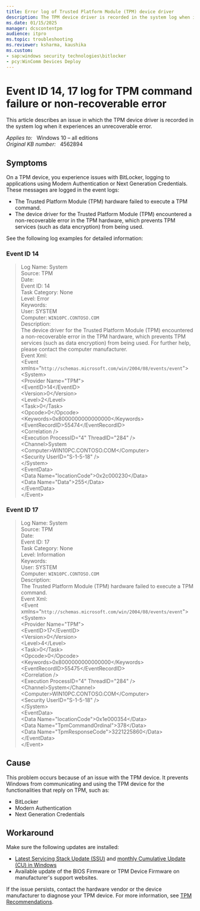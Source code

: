 ```yaml
---
title: Error log of Trusted Platform Module (TPM) device driver
description: The TPM device driver is recorded in the system log when it encounters an unrecoverable error.
ms.date: 01/15/2025
manager: dcscontentpm
audience: itpro
ms.topic: troubleshooting
ms.reviewer: ksharma, kaushika
ms.custom:
- sap:windows security technologies\bitlocker
- pcy:WinComm Devices Deploy
---
```

# Event ID 14, 17 log for TPM command failure or non-recoverable error

This article describes an issue in which the TPM device driver is recorded in the system log when it experiences an unrecoverable error.

_Applies to:_ &nbsp; Windows 10 – all editions  
_Original KB number:_ &nbsp; 4562894

## Symptoms

On a TPM device, you experience issues with BitLocker, logging to applications using Modern Authentication or Next Generation Credentials. These messages are logged in the event logs:  

- The Trusted Platform Module (TPM) hardware failed to execute a TPM command.
- The device driver for the Trusted Platform Module (TPM) encountered a non-recoverable error in the TPM hardware, which prevents TPM services (such as data encryption) from being used.

See the following log examples for detailed information:

### Event ID 14

> Log Name:      System  
Source:        TPM  
Date:  
Event ID:      14  
Task Category: None  
Level:         Error  
Keywords:  
User:          SYSTEM  
Computer:      `WIN10PC.CONTOSO.COM`  
Description:  
The device driver for the Trusted Platform Module (TPM) encountered a non-recoverable error in the TPM hardware, which prevents TPM services (such as data encryption) from being used. For further help, please contact the computer manufacturer.  
Event Xml:  
\<Event xmlns="`http://schemas.microsoft.com/win/2004/08/events/event`">  
  \<System>  
    \<Provider Name="TPM">  
    \<EventID>14\</EventID>  
    \<Version>0\</Version>  
    \<Level>2\</Level>  
    \<Task>0\</Task>  
    \<Opcode>0\</Opcode>  
    \<Keywords>0x8000000000000000\</Keywords>  
    \<EventRecordID>55474\</EventRecordID>  
    \<Correlation />  
    \<Execution ProcessID="4" ThreadID="284" />  
    \<Channel>System</Channel>  
    \<Computer>WIN10PC.CONTOSO.COM\</Computer>  
    \<Security UserID="S-1-5-18" />  
  \</System>  
  \<EventData>  
    \<Data Name="locationCode">0x2c000230\</Data>  
    \<Data Name="Data">255\</Data>  
  \</EventData>  
\</Event>  

### Event ID 17

> Log Name:      System  
Source:        TPM  
Date:  
Event ID:      17  
Task Category: None  
Level:         Information  
Keywords:  
User:          SYSTEM  
Computer:      `WIN10PC.CONTOSO.COM`  
Description:  
The Trusted Platform Module (TPM) hardware failed to execute a TPM command.  
Event Xml:  
\<Event xmlns="`http://schemas.microsoft.com/win/2004/08/events/event`">  
  \<System>  
    \<Provider Name="TPM">  
    \<EventID>17\</EventID>  
    \<Version>0\</Version>  
    \<Level>4\</Level>  
    \<Task>0\</Task>  
    \<Opcode>0\</Opcode>  
    \<Keywords>0x8000000000000000\</Keywords>  
    \<EventRecordID>55475\</EventRecordID>  
    \<Correlation />  
    \<Execution ProcessID="4" ThreadID="284" />  
    \<Channel>System\</Channel>  
    \<Computer>WIN10PC.CONTOSO.COM\</Computer>  
    \<Security UserID="S-1-5-18" />  
  \</System>  
  \<EventData>  
    \<Data Name="locationCode">0x1e000354\</Data>  
    \<Data Name="TpmCommandOrdinal">378\</Data>  
    \<Data Name="TpmResponseCode">3221225860\</Data>  
  \</EventData>  
\</Event>  

## Cause

This problem occurs because of an issue with the TPM device. It prevents Windows from communicating and using the TPM device for the functionalities that reply on TPM, such as:

- BitLocker
- Modern Authentication
- Next Generation Credentials

## Workaround

Make sure the following updates are installed:  

- [Latest Servicing Stack Update (SSU)](https://portal.msrc.microsoft.com/security-guidance/advisory/ADV990001) and [monthly Cumulative Update (CU) in Windows](https://www.catalog.update.microsoft.com/Search.aspx?q=windows%2010%20cumulative%20update)  
- Available update of the BIOS Firmware or TPM Device Firmware on manufacturer's support websites.

If the issue persists, contact the hardware vendor or the device manufacturer to diagnose your TPM device. For more information, see [TPM Recommendations](/windows/security/information-protection/tpm/tpm-recommendations).
